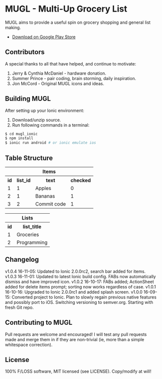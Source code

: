 # MUGL - Multi-Up Grocery List

MUGL aims to provide a useful spin on grocery shopping and general list making.

* [Download on Google Play Store](https://play.google.com/store/apps/details?id=com.onebillionsaved.mugl)

## Contributors

A special thanks to all that have helped, and continue to motivate:

1. Jerry & Cynthia McDaniel - hardware donation.
2. Summer Prince - pair coding, brain storming, daily inspiration.
3. Jon McCord - Original MUGL icons and ideas.

## Building MUGL

After setting up your Ionic environment:

1. Download/unzip source.
2. Run following commands in a terminal:

```bash
$ cd mugl_ionic
$ npm install
$ ionic run android # or ionic emulate ios
```

## Table Structure

<table>
  <tr>
    <th colspan="4">Items</th>    
  </tr>

  <tr>
    <th>id</th>
    <th>list_id</th>
    <th>text</th>
    <th>checked</th>
  </tr>

  <tr>
    <td>1</td>
    <td>1</td>
    <td>Apples</td>
    <td>0</td>
  </tr>

  <tr>
    <td>2</td>
    <td>1</td>
    <td>Bananas</td>
    <td>1</td>
  </tr>

  <tr>
    <td>3</td>
    <td>2</td>
    <td>Commit code</td>
    <td>1</td>
  </tr>
</table>

<table>
<tr>
  <th colspan="2">Lists</th>    
</tr>

<tr>
  <th>id</th>
  <th>list_title</th>  
</tr>

<tr>
  <td>1</td>
  <td>Groceries</td>  
</tr>

<tr>
  <td>2</td>
  <td>Programming</td>
</tr>

</table>

## Changelog

v1.0.4 16-11-05: Updated to Ionic 2.0.0rc2, search bar added for items.
v1.0.3 16-11-01: Updated to latest Ionic build config. FABs now automatically dismiss and have improved icon.
v1.0.2 16-10-17: FABs added; ActionSheet added for delete items prompt; sorting now works regardless of case.
v1.0.1 16-10-16: Upgraded to Ionic 2.0.0rc1 and added splash screen.
v1.0.0 16-09-15: Converted project to Ionic. Plan to slowly regain previous native features and possibly port to iOS. Switching versioning to semver.org. Starting with fresh Git repo.

## Contributing to MUGL

Pull requests are welcome and encouraged! I will test any pull requests made and merge them in if they are non-trivial (ie, more than a simple whitespace correction).

## License

100% F/LOSS software, MIT licensed (see LICENSE). Copy/modify at will!
